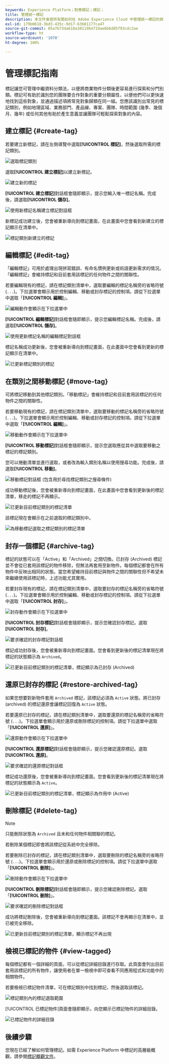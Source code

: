 ```yaml
---
keywords: Experience Platform；對應標記；標記；
title: 管理統一標記
description: 本文件會提供有關如何在 Adob​​e Experience Cloud 中管理統一標記的資訊
exl-id: 179b0618-3bd3-435c-9d17-63681177ca47
source-git-commit: 05a7b73da610a30119b4719ae6b6d85f93cdc2ae
workflow-type: ht
source-wordcount: '1070'
ht-degree: 100%

---
```


# 管理標記指南

標記讓您可管理中繼資料分類法，以便將商業物件分類後更容易進行探索和分門別類。標記可有助於識別您的團隊要合作對象的重要分類屬性，以便他們可以更快速地找到這些對象，並通過描述項將常見對象歸類在同一組。您應該識別出常見的標記類別，例如地理區域、業務部門、產品線、專案、團隊、時間範圍 (幾季、幾個月、幾年) 或任何其他有助於產生意義並讓團隊可輕鬆探索對象的內容。 

## 建立標記 {#create-tag}

若要建立新標記，請在左側導覽中選取&#x200B;**[!UICONTROL 標記]**，然後選取所需的標記類別。

![選取標記類別](./images/tag-selection.png)

選取&#x200B;**[!UICONTROL 建立標記]**&#x200B;以建立新標記。

![建立新的標記](./images/new-tag.png)

**[!UICONTROL 建立標記]**&#x200B;對話框會隨即顯示，提示您輸入唯一標記名稱。完成後，請選取&#x200B;**[!UICONTROL 儲存]**。

![使用新標記名稱建立標記對話框](./images/create-tag-dialog.png)

新標記成功建立後，您會被重新導向到標記畫面，在此畫面中您會看到新建立的標記顯示在清單中。

![標記類別新建立的標記](./images/new-tag-listed.png)

## 編輯標記 {#edit-tag}

「編輯標記」可用於處理出現拼寫錯誤、有命名慣例更新或術語更新需求的情況。「編輯標記」會維持標記和目前套用該標記的任何物件之間的關聯性。

若要編輯現有的標記，請在標記類別清單中，選取要編輯的標記名稱旁的省略符號 (`...`)。下拉選單會顯示用於控制編輯、移動或封存標記的控制項。請從下拉選單中選取「**[!UICONTROL 編輯]**」。 

![編輯動作會顯示在下拉選單中](./images/edit-action.png)

**[!UICONTROL 編輯標記]**&#x200B;對話框會隨即顯示，提示您編輯標記名稱。完成後，請選取&#x200B;**[!UICONTROL 儲存]**。

![使用更新標記名稱的編輯標記對話框](./images/edit-dialog.png)

標記名稱成功更新後，您會被重新導向到標記畫面，在此畫面中您會看到更新的標記顯示在清單中。

![已更新標記類別的標記](./images/updated-tag-listed.png)

## 在類別之間移動標記 {#move-tag}

可將標記移動到其他標記類別。「移動標記」會維持標記和目前套用該標記的任何物件之間的關聯性。

若要移動現有的標記，請在標記類別清單中，選取要移動的標記名稱旁的省略符號 (`...`)。下拉選單會顯示用於控制編輯、移動或封存標記的控制項。請從下拉選單中選取「**[!UICONTROL 編輯]**」。 

![移動動作會顯示在下拉選單中](./images/move-action.png)

**[!UICONTROL 移動標記]**&#x200B;對話框會隨即顯示，提示您選取應從其中選取要移動之標記的標記類別。

您可以捲動清單並進行選取，或者改為輸入類別名稱以使用搜尋功能。完成後，請選取&#x200B;**[!UICONTROL 移動]**。

![移動標記對話框 (包含用於尋找標記類別之搜尋條件)](./images/move-dialog.png)

成功移動標記後，您會被重新導向到標記畫面，在此畫面中您會看到更新後的標記清單，移走的標記不再顯示。

![已更新目前標記類別的標記清單](./images/current-tag-category.png)

該標記現在會顯示在之前選取的標記類別中。

![為移動標記選取之標記類別的標記清單](./images/moved-to-tag-category.png)

## 封存一個標記 {#archive-tag}

標記的狀態可以在「Active」和「Archived」之間切換。已封存 (Archived) 標記並不會從已套用該標記的物件移除，但無法再套用至新物件。每個標記都會在所有物件中反映出相同的狀態。當您希望維持目前標記與物件之間的關聯性但不希望未來繼續使用該標記時，上述功能尤其實用。

若要封存現有的標記，請在標記類別清單中，選取要封存的標記名稱旁的省略符號 (`...`)。下拉選單會顯示用於控制編輯、移動或封存標記的控制項。請從下拉選單中選取「**[!UICONTROL 封存]**」。 

![封存動作會顯示在下拉選單中](./images/archive-action.png)

**[!UICONTROL 封存標記]**&#x200B;對話框會隨即顯示，提示您確認封存標記。選取&#x200B;**[!UICONTROL 封存]**。

![要求確認的封存標記對話框](./images/archive-dialog.png)

標記成功封存後，您會被重新導向到標記畫面。您會看到更新後的標記清單現在將標記的狀態顯示為 `Archived`。

![已更新目前標記類別的標記清單，標記顯示為已封存 (Archived)](./images/archive-status.png)

## 還原已封存的標記 {#restore-archived-tag}

如果您想要對新物件套用 `Archived` 標記，該標記必須為 `Active` 狀態。將已封存 (archived) 的標記還原會讓標記回復為 `Active` 狀態。

若要還原已封存的標記，請在標記類別清單中，選取要還原的標記名稱旁的省略符號 (`...`)。下拉選單會顯示用於還原或刪除標記的控制項。請從下拉選單中選取「**[!UICONTROL 還原]**」。 

![還原動作會顯示在下拉選單中](./images/restore-action.png)

**[!UICONTROL 還原標記]**&#x200B;對話框會隨即顯示，提示您確認還原標記。選取&#x200B;**[!UICONTROL 還原]**。

![要求確認的還原標記對話框](./images/restore-dialog.png)

標記成功還原後，您會被重新導向到標記畫面。您會看到更新後的標記清單現在將標記的狀態顯示為 `Active`。

![已更新目前標記類別的標記清單，標記顯示為作用中 (Active)](./images/restored-active-status.png)

## 刪除標記 {#delete-tag}

>[!NOTE]
>
>只能刪除狀態為 `Archived` 且未和任何物件相關聯的標記。

若刪除某個標記即會將該標記從系統中完全移除。

若要刪除已封存的標記，請在標記類別清單中，選取要刪除的標記名稱旁的省略符號 (`...`)。下拉選單會顯示用於還原或刪除標記的控制項。請從下拉選單中選取「**[!UICONTROL 刪除]**」。 

![刪除動作會顯示在下拉選單中](./images/delete-action.png)

**[!UICONTROL 刪除標記]**&#x200B;對話框會隨即顯示，提示您確認刪除標記。選取「**[!UICONTROL 刪除]**」。

![要求確認的刪除標記對話框](./images/delete-dialog.png)

成功將標記刪除後，您會被重新導向到標記畫面。該標記不會再顯示在清單中，並已被完全移除。

![已更新目前標記類別的標記清單，顯示標記不再出現](./images/deleted-updated-list.png)

## 檢視已標記的物件 {#view-tagged}

每個標記都有一個詳細的頁面，可以從標記詳細目錄進行存取。此頁面會列出目前套用該標記的所有物件，讓使用者在單一檢視中即可查看不同應用程式和功能中的相關物件。

若要檢視已標記物件清單，可在標記類別中找到標記，然後選取該標記。

![標記類別內的標記選取範圍](./images/view-tag-selection.png)

[!UICONTROL 已標記物件]頁面會隨即顯示，向您顯示已標記物件的詳細目錄。

![已標記物件的詳細目錄](./images/tagged-objects.png)

## 後續步驟

您現在已經了解如何管理標記。如需 Experience Platform 中標記的高層級概觀，請參閱[標記概觀文件](../overview.md)。
